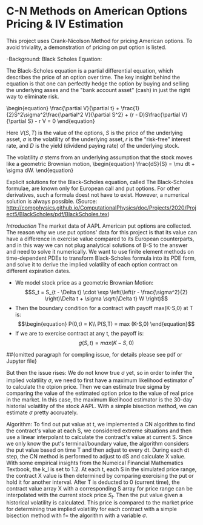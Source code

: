 # C-N Methods on American Options Pricing & IV Estimation
This project uses Crank-Nicolson Method for  pricing American options. To avoid triviality, a demonstration of pricing on put option is listed.  


-Background: Black Scholes Equation:

The Black-Scholes equation is a partial differential equation, which 
describes the price of an option over time. The key insight behind the 
equation is that one can perfectly hedge the option by 
buying and selling the underlying asses and the "bank account 
asset" (cash) in just the right way to eliminate risk.

\begin{equation}
    \frac{\partial V}{\partial t}
    + \frac{1}{2}S^2\sigma^2\frac{\partial^2 V}{\partial S^2}
    + (r - D)S\frac{\partial V}{\partial S} - r V = 0
\end{equation}

Here $V(S, T)$ is the value of the options, $S$ is the price of the 
underlying asset, $\sigma$ is the volatility of the underlying asset,
$r$ is the "risk-free" interest rate, and $D$ is the yield
(dividend paying rate) of the underlying stock.

The volatility $\sigma$ stems from an underlying assumption that 
the stock moves like a geometric Brownian motion,
\begin{equation}
    \frac{dS}{S} = \mu dt + \sigma dW.
\end{equation}

Explicit solutions for the Black-Scholes equation,
called The Black-Scholes formulae, are known only for 
European call and put options. For other derivatives, such 
a formula doest not have to exist. However, a numerical solution is 
always possible. (Source: http://compphysics.github.io/ComputationalPhysics/doc/Projects/2020/Project5/BlackScholes/pdf/BlackScholes.tex)






*Introduction*
The market data of AAPL American put options are collected. The reason why we use put options' data for this project is that its value can have a difference in exercise value compared to its European counterparts, and in this way we can not plug analytical solutions of B-S to the answer and need to solve it numerically. We want to use finite element methods on time-dependent PDEs to transform Black-Scholes formula into its PDE form, and solve it to derive the implied volatility of each option contract on different expiration dates.

- We model stock price as a geometric Brownian Motion:
$$S_t = S_{t - \Delta t} \cdot \exp \left(\left(r - \frac{\sigma^2}{2} \right)\Delta t + \sigma \sqrt{\Delta t} W \right)$$
- Then the boundary condition for a contract with payoff max(K-S,0) at T is:
$$\begin{equation} P(0,t) = K\\ P(S,T) = max (K-S,0)  \end{equation}$$
- If we are to exercise contract at any t, the payoff is: $$\begin{equation} g(S,t) = max (K-S,0) \end{equation}$$

##{omitted paragraph for compling issue, for details please see pdf or Jupyter file}  
  
But then the issue rises: We do not know true $\sigma$ yet, so in order to infer the implied volatility  $\sigma$, we need to first have a maximum likelihood estimator $\sigma^*$ to calculate the otpion price. Then we can estimate true sigma by comparing the value of the estimated option price to the value of real price in the market. In this case, the maximum likelihood estimator is the 30-day historial volaitlity of the stock AAPL. With a simple bisection method, we can estimate $\sigma$ pretty accruately.

Algorithm: 
To find out put value at t, we implemented a CN algorithm to find the contract's value at each S, we considered extreme situations and then use a linear interpolant to calculate the contract's value at current S. Since we only know the put's terminal/boundary value, the algorithm considers the put value based on time T and then adjust to every dt. During each dt step, the CN method is performed to adjust to dS  and calculate X value. With some empirical insights from the Numeical Financial Mathematics Textbook, the k_l is set to 1.2. At each t, each S in the simulated price range, the contract X value is then determined by comparing exercising the put or hold it for another interval. After T is deducted to 0 (current time), the contract value array X with a corresponding S array for price range can be interpolated with the current stock price $S_t$. Then the put value given a historical volatility is calculated. This price is compared to the market price for determining true implied volatility for each contract with a simple bisection method with f= the algorithm with a variable  $\sigma$. 
